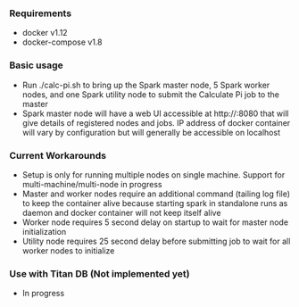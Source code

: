 
### Requirements
- docker v1.12
- docker-compose v1.8

### Basic usage
- Run ./calc-pi.sh to bring up the Spark master node, 5 Spark worker nodes, and one Spark utility node to submit the Calculate Pi job to the master
- Spark master node will have a web UI accessible at http://<docker-ip>:8080 that will give details of registered nodes and jobs. IP address of docker container will vary by configuration but will generally be accessible on localhost

### Current Workarounds
- Setup is only for running multiple nodes on single machine. Support for multi-machine/multi-node in progress
- Master and worker nodes require an additional command (tailing log file) to keep the container alive because starting spark in standalone runs as daemon and docker container will not keep itself alive
- Worker node requires 5 second delay on startup to wait for master node initialization
- Utility node requires 25 second delay before submitting job to wait for all worker nodes to initialize

### Use with Titan DB (Not implemented yet)
- In progress